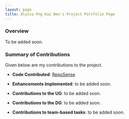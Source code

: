```yaml
---
layout: page
title: Alyssa Png Kai Wen's Project Portfolio Page
---
```


### Overview

To be added soon.

### Summary of Contributions

Given below are my contributions to the project.

* **Code Contributed**: [RepoSense](https://nus-cs2103-ay2324s1.github.io/tp-dashboard/?search=alyssapng&breakdown=true)

* **Enhancements Implemented**: to be added soon.

* **Contributions to the UG**: to be added soon.

* **Contributions to the DG**: to be added soon.

* **Contributions to team-based tasks**: to be added soon.
